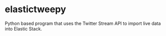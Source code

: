 # elastictweepy
Python based program that uses the Twitter Stream API to import live data into Elastic Stack.
